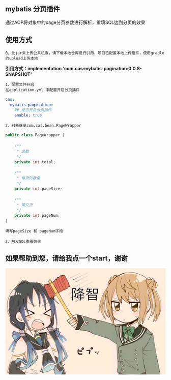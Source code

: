## mybatis 分页插件
   通过AOP将对象中的page分页参数进行解析，重填SQL达到分页的效果
     
## 使用方式
    0、此jar未上传公共私服，请下载本地仓库进行引用，项目已配置本地上传组件，使用gradle的upload上传本地
    
**引用方式：implementation 'com.cas:mybatis-pagination:0.0.8-SNAPSHOT'**

    1、配置文件开启
    在application.yml 中配置开启分页插件

```yaml
cas:
  mybatis-pagination:
    ## 是否开启分页插件
    enable: true
```

    2、对象继承com.cas.bean.PageWrapper
```java
public class PageWrapper {

    /**
     * 总数
     */
    private int total;

    /**
     * 每页的数量
     */
    private int pageSize;

    /**
     * 第几页
     */
    private int pageNum;
}
```
    填写pageSize 和 pageNum字段
    
    3、触发SQL查看效果
    
## 如果帮助到您，请给我点一个start，谢谢
![](.README_images/1a93b674.png)